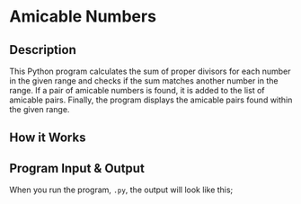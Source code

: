 # Amicable Numbers

## Description

This Python program calculates the sum of proper divisors for each number in the given range and checks if the sum matches another number in the range. If a pair of amicable numbers is found, it is added to the list of amicable pairs. Finally, the program displays the amicable pairs found within the given range.

## How it Works

## Program Input & Output

When you run the program, `.py`, the output will look like this;

```
```